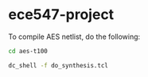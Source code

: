 # ece547-project

To compile AES netlist, do the following:
```bash
cd aes-t100
```

```bash
dc_shell -f do_synthesis.tcl
```
